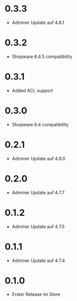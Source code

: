 # 0.3.3

* Adminer Update auf 4.8.1

# 0.3.2

* Shopware 6.4.5 compatibility

# 0.3.1

* Added ACL support

# 0.3.0

* Shopware 6.4 compatibility

# 0.2.1

* Adminer Update auf 4.8.0

# 0.2.0

* Adminer Update auf 4.7.7

# 0.1.2

* Adminer Update auf 4.7.5

# 0.1.1

* Adminer Update auf 4.7.4


# 0.1.0

* Erster Release im Store
